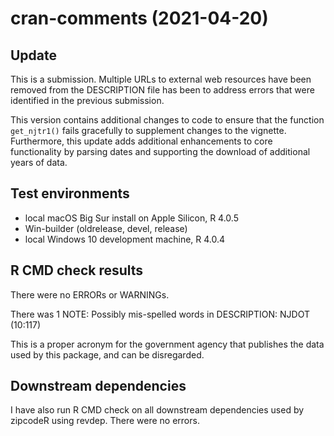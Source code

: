 # cran-comments (2021-04-20)
## Update 

This is a submission. Multiple URLs to external web resources have been removed from the DESCRIPTION file has been to address errors that
were identified in the previous submission.

This version contains additional changes to code to ensure that the function `get_njtr1()` fails gracefully to supplement changes to the vignette. Furthermore, this update adds additional enhancements to core functionality by parsing dates and supporting the download of additional years of data.


## Test environments
* local macOS Big Sur install on Apple Silicon, R 4.0.5
* Win-builder (oldrelease, devel, release)
* local Windows 10 development machine, R 4.0.4

## R CMD check results
There were no ERRORs or WARNINGs.

There was 1 NOTE: 
Possibly mis-spelled words in DESCRIPTION:
  NJDOT (10:117)

This is a proper acronym for the government agency that publishes the data used by this package, and can be disregarded.

## Downstream dependencies
I have also run R CMD check on all downstream dependencies used by zipcodeR using revdep. There were no errors.



